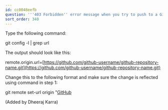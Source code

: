 ```yaml
---
id: cc0048eefb
question: '''403 Forbidden'' error message when you try to push to a GitHub repository'
sort_order: 340
---
```


Type the following command:

git config -l | grep url

The output should look like this:

remote.origin.url=[https://github.com/github-username/github-repository-name.git](https://github.com/github-username/github-repository-name.git)

Change this to the following format and make sure the change is reflected using command in step 1:

git remote set-url origin "[GitHub](https://github-username@github.com/github-username/github-repository-name.git")

(Added by Dheeraj Karra)

